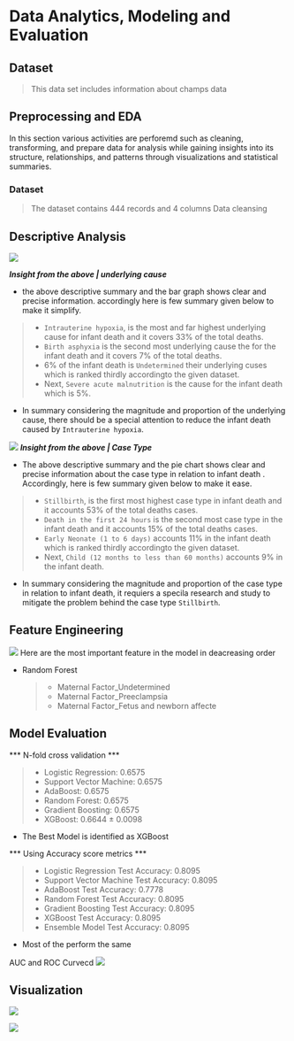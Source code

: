 # Data Analytics, Modeling and Evaluation 
## Dataset
>This data set includes information about champs data

## Preprocessing and EDA
In this section various activities are perforemd such as cleaning, transforming, and prepare data for analysis while gaining insights into its structure, relationships, and patterns through visualizations and statistical summaries.

### Dataset 
>The dataset contains 444 records and 4 columns 
> Data cleansing 
> 

## Descriptive Analysis
![](Magnitude_underlyisncause.png)

*****Insight from the above | underlying cause*****
- the above descriptive summary and the bar graph shows clear and precise information. accordingly here is few summary given below to make it simplify.
> - `Intrauterine hypoxia`, is the most and far highest underlying cause for infant death and it covers 33% of the total deaths.
> - `Birth asphyxia` is the second most underlying cause the for the infant death and it covers 7% of the total deaths.
> - 6% of the infant death is `Undetermined` their underlying cuses which is ranked thirdly accordingto the given dataset.
> - Next, `Severe acute malnutrition` is the cause for the infant death which is 5%. 
- In summary considering the magnitude and proportion of the underlying cause, there should be a special attention to reduce the infant death caused by `Intrauterine hypoxia`.

![](Proportion_caseType.png)
*****Insight from the above | Case Type*****
- The above descriptive summary and the pie chart shows clear and precise information about the case type in relation to infant death . Accordingly, here is few summary given below to make it ease.
> - `Stillbirth`, is the first most highest case type in infant death and it accounts 53% of the total deaths cases.
> - `Death in the first 24 hours` is the second most case type in the infant death and it accounts 15% of the total deaths cases.
> - `Early Neonate (1 to 6 days)` accounts 11% in the infant death which is ranked thirdly accordingto the given dataset.
> - Next, `Child (12 months to less than 60 months)` accounts 9% in the infant death. 
- In summary considering the magnitude and proportion of the case type in relation to infant death, it requiers a specila research and study to mitigate the problem behind the case type `Stillbirth`.

## Feature Engineering 
![](RandomForest.png)
Here are the most important feature in the model in deacreasing order
- Random Forest
    >  - Maternal Factor_Undetermined 
    >  - Maternal Factor_Preeclampsia
    >  - Maternal Factor_Fetus and newborn affecte

## Model Evaluation 
 *** N-fold cross validation ***
 > - Logistic Regression: 0.6575
 > - Support Vector Machine: 0.6575
 > - AdaBoost: 0.6575 
 > - Random Forest: 0.6575 
 > - Gradient Boosting: 0.6575
 > - XGBoost: 0.6644 ± 0.0098
 - The Best Model is identified as XGBoost

 *** Using Accuracy score metrics ***
 > - Logistic Regression Test Accuracy: 0.8095
 > - Support Vector Machine Test Accuracy: 0.8095
 > - AdaBoost Test Accuracy: 0.7778
 > - Random Forest Test Accuracy: 0.8095
 > - Gradient Boosting Test Accuracy: 0.8095
 > - XGBoost Test Accuracy: 0.8095
 > - Ensemble Model Test Accuracy: 0.8095
- Most of the perform the same 

AUC and ROC Curvecd
![](AUC-ROC.png)

## Visualization
![](Underlying_cause_5.png)

![](Maternal_factor_5.png)